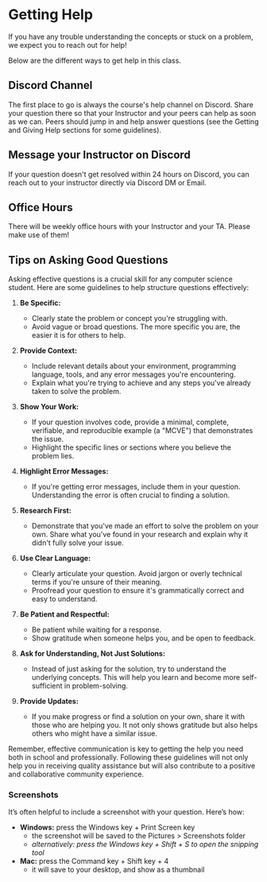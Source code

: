 # Getting Help

If you have any trouble understanding the concepts or stuck on a problem, we
expect you to reach out for help!

Below are the different ways to get help in this class.

## Discord Channel

The first place to go is always the course's help channel on Discord. Share your
question there so that your Instructor and your peers can help as soon as we
can. Peers should jump in and help answer questions (see the Getting and Giving
Help sections for some guidelines).

## Message your Instructor on Discord

If your question doesn't get resolved within 24 hours on Discord, you can
reach out to your instructor directly via Discord DM or Email.

## Office Hours

There will be weekly office hours with your Instructor and your TA.  Please make
use of them!

## Tips on Asking Good Questions

Asking effective questions is a crucial skill for any computer science student.
Here are some guidelines to help structure questions effectively:

1. **Be Specific:**
   - Clearly state the problem or concept you're struggling with.
   - Avoid vague or broad questions. The more specific you are, the easier it is
     for others to help.

2. **Provide Context:**
   - Include relevant details about your environment, programming language,
     tools, and any error messages you're encountering.
   - Explain what you're trying to achieve and any steps you've already taken to
     solve the problem.

3. **Show Your Work:**
   - If your question involves code, provide a minimal, complete, verifiable,
     and reproducible example (a "MCVE") that demonstrates the issue.
   - Highlight the specific lines or sections where you believe the problem
     lies.

4. **Highlight Error Messages:**
   - If you're getting error messages, include them in your question.
     Understanding the error is often crucial to finding a solution.

5. **Research First:**
   - Demonstrate that you've made an effort to solve the problem on your own.
     Share what you've found in your research and explain why it didn't fully
     solve your issue.

6. **Use Clear Language:**
   - Clearly articulate your question. Avoid jargon or overly technical terms if
     you're unsure of their meaning.
   - Proofread your question to ensure it's grammatically correct and easy to
     understand.

7. **Be Patient and Respectful:**
   - Be patient while waiting for a response.
   - Show gratitude when someone helps you, and be open to feedback.

8. **Ask for Understanding, Not Just Solutions:**
   - Instead of just asking for the solution, try to understand the underlying
     concepts. This will help you learn and become more self-sufficient in
     problem-solving.

9. **Provide Updates:**
    - If you make progress or find a solution on your own, share it with those
      who are helping you. It not only shows gratitude but also helps others who
      might have a similar issue.

Remember, effective communication is key to getting the help you need both in
school and professionally. Following these guidelines will not only help you in
receiving quality assistance but will also contribute to a positive and
collaborative community experience.

### Screenshots

It’s often helpful to include a screenshot with your question. Here’s how:

- **Windows:** press the Windows key + Print Screen key
  - the screenshot will be saved to the Pictures > Screenshots folder
  - _alternatively: press the Windows key + Shift + S to open the snipping tool_
- **Mac:** press the Command key + Shift key + 4
  - it will save to your desktop, and show as a thumbnail